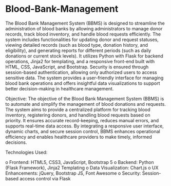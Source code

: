 # Blood-Bank-Management
The Blood Bank Management System (BBMS) is designed to streamline the administration of blood banks by allowing administrators to manage donor records, track blood inventory, and handle blood requests efficiently. 
The system includes functionalities for updating donor and request statuses, viewing detailed records (such as blood type, donation history, and eligibility), and generating reports for different periods (such as daily donations or current stock levels). It utilizes Python with Flask for backend operations, Jinja2 for templating, and a responsive front-end built with HTML, CSS, JavaScript, and Bootstrap. Security is ensured through session-based authentication, allowing only authorized users to access sensitive data. The system provides a user-friendly interface for managing blood bank operations and offers insightful data visualizations to support better decision-making in healthcare management.

Objective: The objective of the Blood Bank Management System (BBMS) is to automate and simplify the management of blood donations and requests. The system aims to provide a centralized platform for tracking blood inventory, registering donors, and handling blood requests based on priority. It ensures accurate record-keeping, reduces manual errors, and supports real-time data access. By integrating a responsive user interface, dynamic charts, and secure session control, BBMS enhances operational efficiency and enables healthcare providers to make timely, informed decisions.
 
 
Technologies Used:   
 
o	Frontend: HTML5, CSS3, JavaScript, Bootstrap 5
o	Backend: Python (Flask Framework), Jinja2 Templating
o	Data Visualization: Chart.js
o	UX Enhancements: jQuery, Bootstrap JS, Font Awesome
o	Security: Session-based access control via Flask
